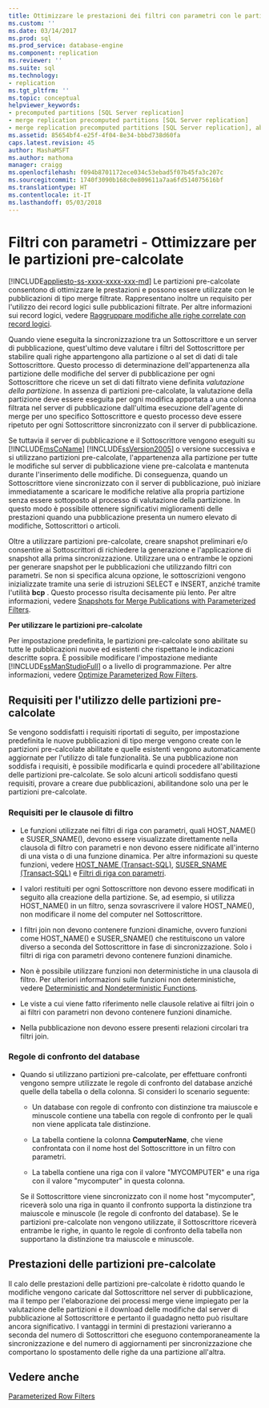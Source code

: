 ```yaml
---
title: Ottimizzare le prestazioni dei filtri con parametri con le partizioni pre-calcolate | Microsoft Docs
ms.custom: ''
ms.date: 03/14/2017
ms.prod: sql
ms.prod_service: database-engine
ms.component: replication
ms.reviewer: ''
ms.suite: sql
ms.technology:
- replication
ms.tgt_pltfrm: ''
ms.topic: conceptual
helpviewer_keywords:
- precomputed partitions [SQL Server replication]
- merge replication precomputed partitions [SQL Server replication]
- merge replication precomputed partitions [SQL Server replication], about precomputed partitions
ms.assetid: 85654bf4-e25f-4f04-8e34-bbbd738d60fa
caps.latest.revision: 45
author: MashaMSFT
ms.author: mathoma
manager: craigg
ms.openlocfilehash: f094b8701172ece034c53ebad5f07b45fa3c207c
ms.sourcegitcommit: 1740f3090b168c0e809611a7aa6fd514075616bf
ms.translationtype: HT
ms.contentlocale: it-IT
ms.lasthandoff: 05/03/2018
---
```

# <a name="parameterized-filters---optimize-for-precomputed-partitions"></a>Filtri con parametri - Ottimizzare per le partizioni pre-calcolate
[!INCLUDE[appliesto-ss-xxxx-xxxx-xxx-md](../../../includes/appliesto-ss-xxxx-xxxx-xxx-md.md)]
  Le partizioni pre-calcolate consentono di ottimizzare le prestazioni e possono essere utilizzate con le pubblicazioni di tipo merge filtrate. Rappresentano inoltre un requisito per l'utilizzo dei record logici sulle pubblicazioni filtrate. Per altre informazioni sui record logici, vedere [Raggruppare modifiche alle righe correlate con record logici](../../../relational-databases/replication/merge/group-changes-to-related-rows-with-logical-records.md).  
  
 Quando viene eseguita la sincronizzazione tra un Sottoscrittore e un server di pubblicazione, quest'ultimo deve valutare i filtri del Sottoscrittore per stabilire quali righe appartengono alla partizione o al set di dati di tale Sottoscrittore. Questo processo di determinazione dell'appartenenza alla partizione delle modifiche del server di pubblicazione per ogni Sottoscrittore che riceve un set di dati filtrato viene definita *valutazione della partizione*. In assenza di partizioni pre-calcolate, la valutazione della partizione deve essere eseguita per ogni modifica apportata a una colonna filtrata nel server di pubblicazione dall'ultima esecuzione dell'agente di merge per uno specifico Sottoscrittore e questo processo deve essere ripetuto per ogni Sottoscrittore sincronizzato con il server di pubblicazione.  
  
 Se tuttavia il server di pubblicazione e il Sottoscrittore vengono eseguiti su [!INCLUDE[msCoName](../../../includes/msconame-md.md)] [!INCLUDE[ssVersion2005](../../../includes/ssversion2005-md.md)] o versione successiva e si utilizzano partizioni pre-calcolate, l'appartenenza alla partizione per tutte le modifiche sul server di pubblicazione viene pre-calcolata e mantenuta durante l'inserimento delle modifiche. Di conseguenza, quando un Sottoscrittore viene sincronizzato con il server di pubblicazione, può iniziare immediatamente a scaricare le modifiche relative alla propria partizione senza essere sottoposto al processo di valutazione della partizione. In questo modo è possibile ottenere significativi miglioramenti delle prestazioni quando una pubblicazione presenta un numero elevato di modifiche, Sottoscrittori o articoli.  
  
 Oltre a utilizzare partizioni pre-calcolate, creare snapshot preliminari e/o consentire ai Sottoscrittori di richiedere la generazione e l'applicazione di snapshot alla prima sincronizzazione. Utilizzare una o entrambe le opzioni per generare snapshot per le pubblicazioni che utilizzando filtri con parametri. Se non si specifica alcuna opzione, le sottoscrizioni vengono inizializzate tramite una serie di istruzioni SELECT e INSERT, anziché tramite l'utilità **bcp** . Questo processo risulta decisamente più lento. Per altre informazioni, vedere [Snapshots for Merge Publications with Parameterized Filters](../../../relational-databases/replication/snapshots-for-merge-publications-with-parameterized-filters.md).  
  
 **Per utilizzare le partizioni pre-calcolate**  
  
 Per impostazione predefinita, le partizioni pre-calcolate sono abilitate su tutte le pubblicazioni nuove ed esistenti che rispettano le indicazioni descritte sopra. È possibile modificare l'impostazione mediante [!INCLUDE[ssManStudioFull](../../../includes/ssmanstudiofull-md.md)] o a livello di programmazione. Per altre informazioni, vedere [Optimize Parameterized Row Filters](../../../relational-databases/replication/publish/optimize-parameterized-row-filters.md).  
  
## <a name="requirements-for-using-precomputed-partitions"></a>Requisiti per l'utilizzo delle partizioni pre-calcolate  
 Se vengono soddisfatti i requisiti riportati di seguito, per impostazione predefinita le nuove pubblicazioni di tipo merge vengono create con le partizioni pre-calcolate abilitate e quelle esistenti vengono automaticamente aggiornate per l'utilizzo di tale funzionalità. Se una pubblicazione non soddisfa i requisiti, è possibile modificarla e quindi procedere all'abilitazione delle partizioni pre-calcolate. Se solo alcuni articoli soddisfano questi requisiti, provare a creare due pubblicazioni, abilitandone solo una per le partizioni pre-calcolate.  
  
### <a name="requirements-for-filter-clauses"></a>Requisiti per le clausole di filtro  
  
-   Le funzioni utilizzate nei filtri di riga con parametri, quali HOST_NAME() e SUSER_SNAME(), devono essere visualizzate direttamente nella clausola di filtro con parametri e non devono essere nidificate all'interno di una vista o di una funzione dinamica. Per altre informazioni su queste funzioni, vedere [HOST_NAME &#40;Transact-SQL&#41;](../../../t-sql/functions/host-name-transact-sql.md), [SUSER_SNAME &#40;Transact-SQL&#41;](../../../t-sql/functions/suser-sname-transact-sql.md) e [Filtri di riga con parametri](../../../relational-databases/replication/merge/parameterized-filters-parameterized-row-filters.md).  
  
-   I valori restituiti per ogni Sottoscrittore non devono essere modificati in seguito alla creazione della partizione. Se, ad esempio, si utilizza HOST_NAME() in un filtro, senza sovrascrivere il valore HOST_NAME(), non modificare il nome del computer nel Sottoscrittore.  
  
-   I filtri join non devono contenere funzioni dinamiche, ovvero funzioni come HOST_NAME() e SUSER_SNAME() che restituiscono un valore diverso a seconda del Sottoscrittore in fase di sincronizzazione. Solo i filtri di riga con parametri devono contenere funzioni dinamiche.  
  
-   Non è possibile utilizzare funzioni non deterministiche in una clausola di filtro. Per ulteriori informazioni sulle funzioni non deterministiche, vedere [Deterministic and Nondeterministic Functions](../../../relational-databases/user-defined-functions/deterministic-and-nondeterministic-functions.md).  
  
-   Le viste a cui viene fatto riferimento nelle clausole relative ai filtri join o ai filtri con parametri non devono contenere funzioni dinamiche.  
  
-   Nella pubblicazione non devono essere presenti relazioni circolari tra filtri join.  
  
### <a name="database-collation"></a>Regole di confronto del database  
  
-   Quando si utilizzano partizioni pre-calcolate, per effettuare confronti vengono sempre utilizzate le regole di confronto del database anziché quelle della tabella o della colonna. Si consideri lo scenario seguente:  
  
    -   Un database con regole di confronto con distinzione tra maiuscole e minuscole contiene una tabella con regole di confronto per le quali non viene applicata tale distinzione.  
  
    -   La tabella contiene la colonna **ComputerName**, che viene confrontata con il nome host del Sottoscrittore in un filtro con parametri.  
  
    -   La tabella contiene una riga con il valore "MYCOMPUTER" e una riga con il valore "mycomputer" in questa colonna.  
  
     Se il Sottoscrittore viene sincronizzato con il nome host "mycomputer", riceverà solo una riga in quanto il confronto supporta la distinzione tra maiuscole e minuscole (le regole di confronto del database). Se le partizioni pre-calcolate non vengono utilizzate, il Sottoscrittore riceverà entrambe le righe, in quanto le regole di confronto della tabella non supportano la distinzione tra maiuscole e minuscole.  
  
## <a name="performance-of-precomputed-partitions"></a>Prestazioni delle partizioni pre-calcolate  
 Il calo delle prestazioni delle partizioni pre-calcolate è ridotto quando le modifiche vengono caricate dal Sottoscrittore nel server di pubblicazione, ma il tempo per l'elaborazione dei processi merge viene impiegato per la valutazione delle partizioni e il download delle modifiche dal server di pubblicazione al Sottoscrittore e pertanto il guadagno netto può risultare ancora significativo. I vantaggi in termini di prestazioni varieranno a seconda del numero di Sottoscrittori che eseguono contemporaneamente la sincronizzazione e del numero di aggiornamenti per sincronizzazione che comportano lo spostamento delle righe da una partizione all'altra.  
  
## <a name="see-also"></a>Vedere anche  
 [Parameterized Row Filters](../../../relational-databases/replication/merge/parameterized-filters-parameterized-row-filters.md)  
  
  
